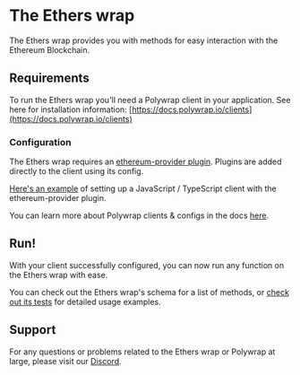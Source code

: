 # The Ethers wrap

The Ethers wrap provides you with methods for easy interaction with the Ethereum Blockchain.

## Requirements

To run the Ethers wrap you'll need a Polywrap client in your application. See here for installation information: [https://docs.polywrap.io/clients](https://docs.polywrap.io/clients)

### Configuration

The Ethers wrap requires an [ethereum-provider plugin](https://github.com/polywrap/ethereum-wallet). Plugins are added directly to the client using its config.

[Here's an example](https://github.com/polywrap/ethers/blob/36e6f3331264732e73f3e236004416e82930ed64/provider/implementations/js/tests/index.spec.ts#L15-L30) of setting up a JavaScript / TypeScript client with the ethereum-provider plugin.

You can learn more about Polywrap clients & configs in the docs [here](https://docs.polywrap.io/tutorials/use-wraps/configure-client).

## Run!

With your client successfully configured, you can now run any function on the Ethers wrap with ease.

You can check out the Ethers wrap's schema for a list of methods, or [check out its tests](https://github.com/polywrap/ethers/tree/main/wraps/core/tests) for detailed usage examples.

## Support

For any questions or problems related to the Ethers wrap or Polywrap at large, please visit our [Discord](https://discord.polywrap.io).

